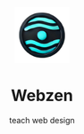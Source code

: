 <div align='center'>
  <img src='./LOGO.png' alt='My Logo' style='width:100px;' />
  <h1>Webzen</h1>

  <p>teach web design</p>
</div>
